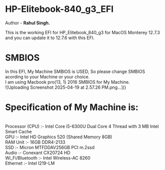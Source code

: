 # HP-Elitebook-840_g3_EFI
<p> Author - <b> Rahul Singh. </b> </p>
<p> This is the working EFI for HP_Elitebook_840_g3 for MacOS Monterey 12.7.3 and you can update it to 12.7.6 with this EFI. </p>
<h1> SMBIOS </h1>
In this EFI, My Machine SMBIOS is USED, So please change SMBIOS acording to your Machine or your choice. 
<br> I am using Macbook pro(13, 1) 2016 SMBIOS for My Machine.
<br>![Uploading Screenshot 2025-04-19 at 2.57.26 PM.png…]()
<h1>Specification of My Machine is: </h1>
<br><l1>Processor (CPU) :- Intel Core i5-6300U Dual Core 4 Thread with 3 MB Intel Smart Cache </l1>
<br><l1>GPU                     :- Intel HD Graphics 520 (Shared Memory 8GB) </l1>
<br><l1>RAM Unit                :- 16GB DDR4-2133 </l1>
<br><l1>SSD                     :- Micron MTFDDAV256GB PCI m.2ssd<l1>
<br><l1>Audio                   :- Conexant CX20724 HD </l1>
<br><l1>Wi_Fi/Bluetooth         :- Intel Wireless-AC 8260 </l1>
<br><l1>Ethernet                :- Intel l219-LM </l1>
<br>
